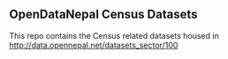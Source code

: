 ## OpenDataNepal Census Datasets
This repo contains the Census related datasets housed in http://data.opennepal.net/datasets_sector/100
